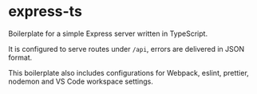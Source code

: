 # express-ts

Boilerplate for a simple Express server written in TypeScript.

It is configured to serve routes under `/api`, errors are delivered in JSON format.

This boilerplate also includes configurations for Webpack, eslint, prettier, nodemon and VS Code workspace settings.
